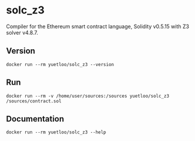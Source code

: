 # solc_z3
Compiler for the Ethereum smart contract language, Solidity v0.5.15 with Z3 solver v4.8.7.

## Version
```
docker run --rm yuetloo/solc_z3 --version
```

## Run

```
docker run --rm -v /home/user/sources:/sources yuetloo/solc_z3 /sources/contract.sol
```


## Documentation
```
docker run --rm yuetloo/solc_z3 --help
```
